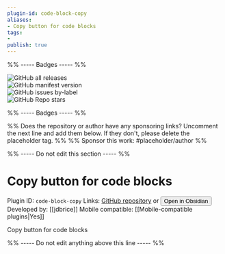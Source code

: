 ```yaml
---
plugin-id: code-block-copy
aliases:
- Copy button for code blocks
tags: 
- 
publish: true
---
```


%% ----- Badges ----- %%

![GitHub all releases](https://img.shields.io/github/downloads/jdbrice/obsidian-code-block-copy/total?color=573E7A&logo=github&style=for-the-badge)   
![GitHub manifest version](https://img.shields.io/github/manifest-json/v/jdbrice/obsidian-code-block-copy?color=573E7A&logo=github&style=for-the-badge)   
![GitHub issues by-label](https://img.shields.io/github/issues/jdbrice/obsidian-code-block-copy/help%20wanted?color=573E7A&logo=github&style=for-the-badge)   
![GitHub Repo stars](https://img.shields.io/github/stars/jdbrice/obsidian-code-block-copy?color=573E7A&logo=github&style=for-the-badge)

%% ----- Badges ----- %%

%% Does the repository or author have any sponsoring links? Uncomment the next line and add them below. If they don't, please delete the placeholder tag. %%
%% Sponsor this work: #placeholder/author %%

%% ----- Do not edit this section ----- %%

# Copy button for code blocks

Plugin ID: `code-block-copy`
Links: [GitHub repository](https://github.com/jdbrice/obsidian-code-block-copy) or [<button id=HH>Open in Obsidian</button>](obsidian://goto-plugin?id=code-block-copy)
Developed by: [[jdbrice]]
Mobile compatible: [[Mobile-compatible plugins|Yes]]

Copy button for code blocks

%% ----- Do not edit anything above this line ----- %% 
